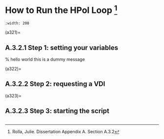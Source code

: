# How to Run the HPol Loop [^f1]

```{image} ../../under_construction.png
:width: 200
```

(a321)=

## A.3.2.1 Step 1: setting your variables

% hello world this is a dummy message

(a322)=

## A.3.2.2 Step 2: requesting a VDI

(a323)=

## A.3.2.3 Step 3: starting the script

```{rubric} reference
```

[^f1]: Rolla, Julie. Dissertation Appendix A. Section A.3.2
